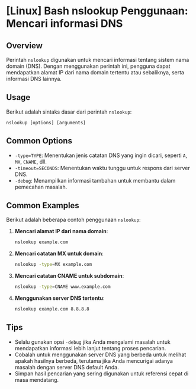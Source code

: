 # [Linux] Bash nslookup Penggunaan: Mencari informasi DNS

## Overview
Perintah `nslookup` digunakan untuk mencari informasi tentang sistem nama domain (DNS). Dengan menggunakan perintah ini, pengguna dapat mendapatkan alamat IP dari nama domain tertentu atau sebaliknya, serta informasi DNS lainnya.

## Usage
Berikut adalah sintaks dasar dari perintah `nslookup`:

```
nslookup [options] [arguments]
```

## Common Options
- `-type=TYPE`: Menentukan jenis catatan DNS yang ingin dicari, seperti `A`, `MX`, `CNAME`, dll.
- `-timeout=SECONDS`: Menentukan waktu tunggu untuk respons dari server DNS.
- `-debug`: Menampilkan informasi tambahan untuk membantu dalam pemecahan masalah.

## Common Examples
Berikut adalah beberapa contoh penggunaan `nslookup`:

1. **Mencari alamat IP dari nama domain**:
   ```bash
   nslookup example.com
   ```

2. **Mencari catatan MX untuk domain**:
   ```bash
   nslookup -type=MX example.com
   ```

3. **Mencari catatan CNAME untuk subdomain**:
   ```bash
   nslookup -type=CNAME www.example.com
   ```

4. **Menggunakan server DNS tertentu**:
   ```bash
   nslookup example.com 8.8.8.8
   ```

## Tips
- Selalu gunakan opsi `-debug` jika Anda mengalami masalah untuk mendapatkan informasi lebih lanjut tentang proses pencarian.
- Cobalah untuk menggunakan server DNS yang berbeda untuk melihat apakah hasilnya berbeda, terutama jika Anda mencurigai adanya masalah dengan server DNS default Anda.
- Simpan hasil pencarian yang sering digunakan untuk referensi cepat di masa mendatang.